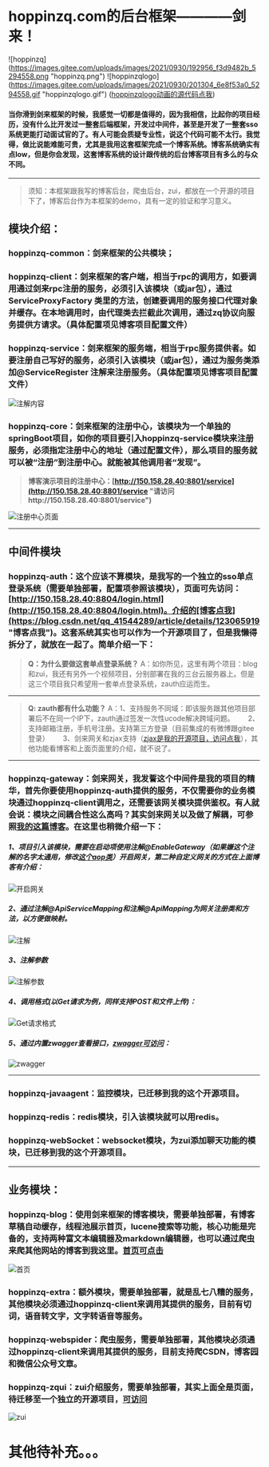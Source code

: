 # hoppinzq.com的后台框架————剑来！
![hoppinzq](https://images.gitee.com/uploads/images/2021/0930/192956_f3d9482b_5294558.png \"hoppinzq.png\")
![hoppinzqlogo](https://images.gitee.com/uploads/images/2021/0930/201304_6e8f53a0_5294558.gif \"hoppinzqlogo.gif\")
([hoppinzqlogo动画的源代码点我](https://gitee.com/hoppin/hoppinzq-logo))

#### 当你滑到剑来框架的时候，我感觉一切都是值得的，因为我相信，比起你的项目经历，没有什么比开发过一整套后端框架，开发过中间件，甚至是开发了一整套sso系统更能打动面试官的了。有人可能会质疑专业性，说这个代码可能不太行。我觉得，做比说能难能可贵，尤其是我用这套框架完成一个博客系统。博客系统确实有点low，但是你会发现，这套博客系统的设计跟传统的后台博客项目有多么的与众不同。

------------
> 须知：本框架跟我写的博客后台，爬虫后台，zui，都放在一个开源的项目下了，博客后台作为本框架的demo，具有一定的验证和学习意义。

## 模块介绍：
### hoppinzq-common：剑来框架的公共模块；
### hoppinzq-client：剑来框架的客户端，相当于rpc的调用方，如要调用通过剑来rpc注册的服务，必须引入该模块（或jar包），通过ServiceProxyFactory 类里的方法，创建要调用的服务接口代理对象并缓存。在本地调用时，由代理类去拦截此次调用，通过zq协议向服务提供方请求。（具体配置项见博客项目配置文件）
### hoppinzq-service：剑来框架的服务端，相当于rpc服务提供者。如要注册自己写好的服务，必须引入该模块（或jar包），通过为服务类添加@ServiceRegister 注解来注册服务。（具体配置项见博客项目配置文件）
![注解内容](http://150.158.28.40:9000/86c98785bf6c4db982abf38192671171.png "注解内容")
### hoppinzq-core：剑来框架的注册中心，该模块为一个单独的springBoot项目，如你的项目要引入hoppinzq-service模块来注册服务，必须指定注册中心的地址（通过配置文件），那么项目的服务就可以被“注册”到注册中心。就能被其他调用者“发现”。
> **博客演示项目的注册中心：[http://150.158.28.40:8801/service](http://150.158.28.40:8801/service \"请访问http://150.158.28.40:8801/service\")**

![注册中心页面](http://150.158.28.40:9000/3e88face3e7a4c1d80678faf84c9f725.png "注册中心页面")

------------


## 中间件模块
### hoppinzq-auth：这个应该不算模块，是我写的一个独立的sso单点登录系统（需要单独部署，配置项参照该模块），页面可先访问：[http://150.158.28.40:8804/login.html](http://150.158.28.40:8804/login.html)。介绍的[博客点我](https://blog.csdn.net/qq_41544289/article/details/123065919 "博客点我")。这套系统其实也可以作为一个开源项目了，但是我懒得拆分了，就放在一起了。简单介绍一下：
> **Q：为什么要做这套单点登录系统？**
A：如你所见，这里有两个项目：blog和zui，我还有另外一个视频项目，分别部署在我的三台云服务器上。但是这三个项目我只希望用一套单点登录系统，zauth应运而生。

------------

> **Q: zauth都有什么功能？**
A：1、支持服务不同域：即该服务跟其他项目部署后不在同一个IP下，zauth通过签发一次性ucode解决跨域问题。
&nbsp;&nbsp;&nbsp;&nbsp;&nbsp;&nbsp;2、支持邮箱注册，手机号注册。支持第三方登录（目前集成的有微博跟gitee登录）
&nbsp;&nbsp;&nbsp;&nbsp;&nbsp;&nbsp;3、剑来网关和zjax支持（[zjax是我的开源项目，访问点我](https://gitee.com/hoppin/hoppinzq-jquery-zjax "zjax是我的开源项目，访问点我")），其他功能看博客和上面页面里的介绍，就不说了。

------------

### hoppinzq-gateway：剑来网关，我发誓这个中间件是我的项目的精华，首先你要使用hoppinzq-auth提供的服务，不仅需要你的业务模块通过hoppinzq-client调用之，还需要该网关模块提供鉴权。有人就会说：模块之间耦合性这么高吗？其实剑来网关以及做了解耦，可参照[我的这篇博客](http://1.15.232.156/blog/275579498257235970 "我的这篇博客")。在这里也稍微介绍一下：
##### 1、项目引入该模块，需要在启动项使用注解@EnableGateway（如果嫌这个注解的名字太通用，修改[这个aop类](https://gitee.com/hoppin/hoppinzq/blob/master/hoppinzq-gateway/src/main/java/com/hoppinzq/service/aop/annotation/EnableGateway.java "这个aop类")）开启网关，第二种自定义网关的方式在上面博客有介绍：
![开启网关](http://150.158.28.40:9000/beeee66dc6fb4417b13ddba0ac660419.png "开启网关")
##### 2、通过注解@ApiServiceMapping和注解@ApiMapping为网关注册类和方法，以方便做映射。
![注解](http://150.158.28.40:9000/558247f27ae04e3a82dbf72aafefe51f.png "注解")
##### 3、注解参数
![注解参数](http://150.158.28.40:9000/f18384b910ff45ca9b66adb8713650f6.png "注解参数")
##### 4、调用格式(以Get请求为例，同样支持POST和文件上传)：
![Get请求格式](http://150.158.28.40:9000/15b9a14744074ad8b627035ba41ba965.png "Get请求格式")
##### 5、通过内置zwagger查看接口，[zwagger可访问](http://1.15.232.156/zwagger.html "zwagger可访问")：
![zwagger](http://150.158.28.40:9000/070f204d98774e0dadd51efd86007384.png "zwagger")


------------

### hoppinzq-javaagent：监控模块，已迁移到我的这个开源项目。
### hoppinzq-redis：redis模块，引入该模块就可以用redis。
### hoppinzq-webSocket：websocket模块，为zui添加聊天功能的模块，已迁移到我的这个开源项目。


------------

## 业务模块：
### hoppinzq-blog：使用剑来框架的博客模块，需要单独部署，有博客草稿自动缓存，线程池展示首页，lucene搜索等功能，核心功能是完备的，支持两种富文本编辑器及markdown编辑器，也可以通过爬虫来爬其他网站的博客到我这里。[首页可点击](http://1.15.232.156/ "首页可点击")
![首页](http://150.158.28.40:9000/0a4e03c38d5a4c17884a2396d1b30102.png "首页")
### hoppinzq-extra：额外模块，需要单独部署，就是乱七八糟的服务，其他模块必须通过hoppinzq-client来调用其提供的服务，目前有切词，语音转文字，文字转语音等服务。
### hoppinzq-webspider：爬虫服务，需要单独部署，其他模块必须通过hoppinzq-client来调用其提供的服务，目前支持爬CSDN，博客园和微信公众号文章。
### hoppinzq-zqui：zui介绍服务，需要单独部署，其实上面全是页面，待迁移至一个独立的开源项目，[可访问](http://150.158.28.40:8811/ "可访问")
![zui](http://150.158.28.40:9000/a008043c0d0c4372a7be4c856a02a4f7.png "zui")

# 其他待补充。。。